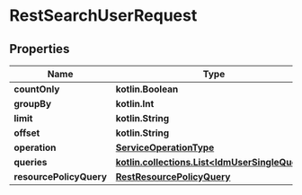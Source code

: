 
# RestSearchUserRequest

## Properties
| Name | Type | Description | Notes |
| ------------ | ------------- | ------------- | ------------- |
| **countOnly** | **kotlin.Boolean** |  |  [optional] |
| **groupBy** | **kotlin.Int** | Group by ... |  [optional] |
| **limit** | **kotlin.String** |  |  [optional] |
| **offset** | **kotlin.String** |  |  [optional] |
| **operation** | [**ServiceOperationType**](ServiceOperationType.md) |  |  [optional] |
| **queries** | [**kotlin.collections.List&lt;IdmUserSingleQuery&gt;**](IdmUserSingleQuery.md) |  |  [optional] |
| **resourcePolicyQuery** | [**RestResourcePolicyQuery**](RestResourcePolicyQuery.md) |  |  [optional] |
